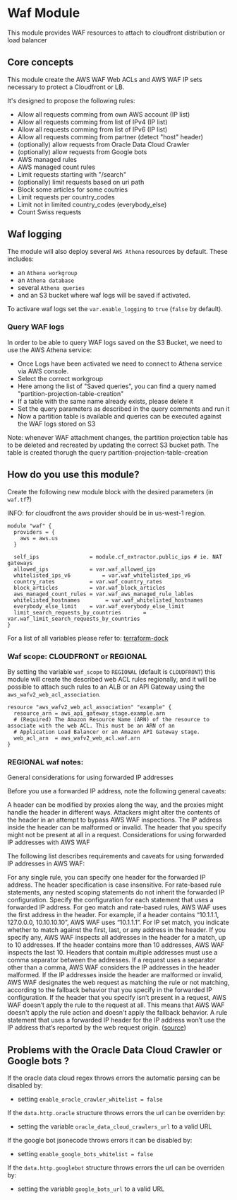 # Waf Module

This module provides WAF resources to attach to cloudfront distribution or load balancer

## Core concepts

This module create the AWS WAF Web ACLs and AWS WAF IP sets necessary to protect a Cloudfront or LB.

It's designed to propose the following rules:

- Allow all requests comming from own AWS account (IP list)
- Allow all requests comming from list of IPv4 (IP list)
- Allow all requests comming from list of IPv6 (IP list)
- Allow all requests comming from partner (detect "host" header)
- (optionally) allow requests from Oracle Data Cloud Crawler
- (optionally) allow requests from Google bots
- AWS managed rules
- AWS managed count rules
- Limit requests starting with "/search"
- (optionally) limit requests based on uri path
- Block some articles for some coutries
- Limit requests per country_codes
- Limit not in limited country_codes (everybody_else)
- Count Swiss requests

## Waf logging

The module will also deploy several `AWS Athena` resources by default. These includes:

* an `Athena workgroup`
* an `Athena database`
* several `Athena queries`
* and an S3 bucket where waf logs will be saved if activated.

To activare waf logs set the `var.enable_logging` to `true` (`false` by default).

### Query WAF logs
In order to be able to query WAF logs saved on the S3 Bucket, we need to use the AWS Athena service:

* Once Logs have been activated we need to connect to Athena service via AWS console.
* Select the correct workgroup
* Here among the list of "Saved queries", you can find a query named "partition-projection-table-creation"
* If a table with the same name already exists, please delete it
* Set the query parameters as described in the query comments and run it
* Now a partition table is available and queries can be executed against the WAF logs stored on S3

Note: whenever WAF attachment changes, the partition projection table has to be deleted and recreated by updating the correct S3 bucket path. The table is created thorugh the query partition-projection-table-creation

## How do you use this module?

Create the following new module block with the desired parameters (in `waf.tf`?)

INFO: for cloudfront the aws provider should be in us-west-1 region.

```HCL
module "waf" {
  providers = {
    aws = aws.us
  }

  self_ips                = module.cf_extractor.public_ips # ie. NAT gateways
  allowed_ips             = var.waf_allowed_ips
  whitelisted_ips_v6          = var.waf_whitelisted_ips_v6
  country_rates           = var.waf_country_rates
  block_articles          = var.waf_block_articles
  aws_managed_count_rules = var.waf_aws_managed_rule_lables
  whitelisted_hostnames        = var.waf_whitelisted_hostnames
  everybody_else_limit    = var.waf_everybody_else_limit
  limit_search_requests_by_countries       = var.waf_limit_search_requests_by_countries
}
```

For a list of all variables please refer to: [terraform-dock](terraform-docs.md)

### Waf scope: CLOUDFRONT or REGIONAL

By setting the variable `waf_scope` to `REGIONAL` (default is `CLOUDFRONT`) this module will create the described web ACL rules regionally, and it will be possible to attach such rules to an ALB or an API Gateway using the `aws_wafv2_web_acl_association`.

```hcl
resource "aws_wafv2_web_acl_association" "example" {
  resource_arn = aws_api_gateway_stage.example.arn
  # (Required) The Amazon Resource Name (ARN) of the resource to associate with the web ACL. This must be an ARN of an
  # Application Load Balancer or an Amazon API Gateway stage.
  web_acl_arn  = aws_wafv2_web_acl.waf.arn
}
```

### REGIONAL waf notes:

General considerations for using forwarded IP addresses

Before you use a forwarded IP address, note the following general caveats:

A header can be modified by proxies along the way, and the proxies might handle the header in different ways.
Attackers might alter the contents of the header in an attempt to bypass AWS WAF inspections.
The IP address inside the header can be malformed or invalid.
The header that you specify might not be present at all in a request.
Considerations for using forwarded IP addresses with AWS WAF

The following list describes requirements and caveats for using forwarded IP addresses in AWS WAF:

For any single rule, you can specify one header for the forwarded IP address. The header specification is case insensitive.
For rate-based rule statements, any nested scoping statements do not inherit the forwarded IP configuration. Specify the configuration for each statement that uses a forwarded IP address.
For geo match and rate-based rules, AWS WAF uses the first address in the header. For example, if a header contains “10.1.1.1, 127.0.0.0, 10.10.10.10”, AWS WAF uses “10.1.1.1”.
For IP set match, you indicate whether to match against the first, last, or any address in the header. If you specify any, AWS WAF inspects all addresses in the header for a match, up to 10 addresses. If the header contains more than 10 addresses, AWS WAF inspects the last 10.
Headers that contain multiple addresses must use a comma separator between the addresses. If a request uses a separator other than a comma, AWS WAF considers the IP addresses in the header malformed.
If the IP addresses inside the header are malformed or invalid, AWS WAF designates the web request as matching the rule or not matching, according to the fallback behavior that you specify in the forwarded IP configuration.
If the header that you specify isn’t present in a request, AWS WAF doesn’t apply the rule to the request at all. This means that AWS WAF doesn't apply the rule action and doesn't apply the fallback behavior.
A rule statement that uses a forwarded IP header for the IP address won’t use the IP address that’s reported by the web request origin. ([source](https://docs.aws.amazon.com/waf/latest/developerguide/waf-rule-statement-forwarded-ip-address.html))

## Problems with the Oracle Data Cloud Crawler or Google bots ?

If the oracle data cloud regex throws errors the automatic parsing can be disabled by:
* setting `enable_oracle_crawler_whitelist = false`

If the `data.http.oracle` structure throws errors the url can be overriden by:
* setting the variable `oracle_data_cloud_crawlers_url` to a valid URL

If the google bot jsonecode throws errors it can be disabled by:
* setting `enable_google_bots_whitelist = false`

If the `data.http.googlebot` structure throws errors the url can be overriden by:
* setting the variable `google_bots_url` to a valid URL
